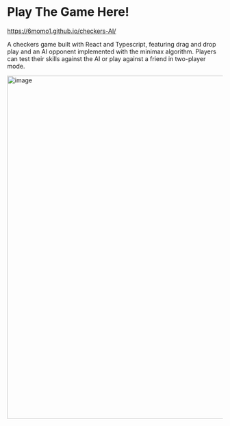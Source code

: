 # Play The Game Here!
https://6momo1.github.io/checkers-AI/

A checkers game built with React and Typescript, featuring drag and drop play and an AI opponent implemented with the minimax algorithm. Players can test their skills against the AI or play against a friend in two-player mode.

<img width="800" alt="image" src="https://user-images.githubusercontent.com/64671485/209217543-dc25c43b-aed4-4484-b82d-15861662a897.png">


